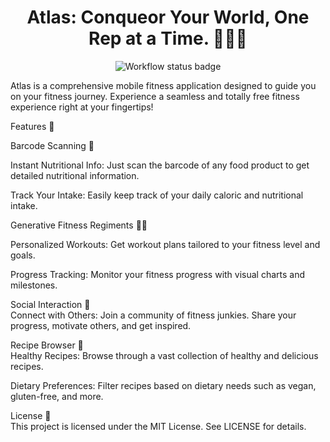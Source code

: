 <div align="center">
    <h1>Atlas: Conqueor Your World, One Rep at a Time. 🏋️‍♂️🍎</h1>
    <img src="https://github.com/<OWNER>/<REPOSITORY>/actions/workflows/<WORKFLOW_FILE>/badge.svg" alt="Workflow status badge">
</div>

Atlas is a comprehensive mobile fitness application designed to guide you on your fitness journey. Experience a seamless and totally free fitness experience right at your fingertips!

Features 🌟  

Barcode Scanning 🛒

Instant Nutritional Info: Just scan the barcode of any food product to get detailed nutritional information.

Track Your Intake: Easily keep track of your daily caloric and nutritional intake.  

Generative Fitness Regiments 🏃‍♀️

Personalized Workouts: Get workout plans tailored to your fitness level and goals.  

Progress Tracking: Monitor your fitness progress with visual charts and milestones.  

Social Interaction 🤝  
Connect with Others: Join a community of fitness junkies. Share your progress, motivate others, and get inspired.  
 

Recipe Browser 🍲  
Healthy Recipes: Browse through a vast collection of healthy and delicious recipes.  

Dietary Preferences: Filter recipes based on dietary needs such as vegan, gluten-free, and more.


License 📄  
This project is licensed under the MIT License. See LICENSE for details.
